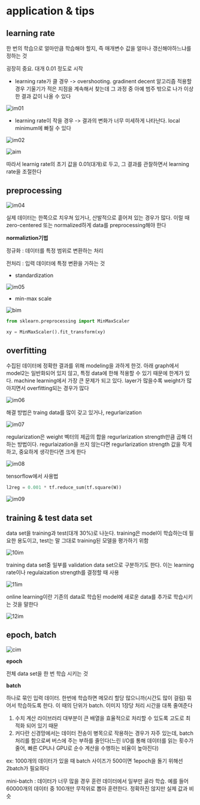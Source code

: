# application & tips



## learning rate

한 번의 학습으로 얼마만큼 학습해야 할지, 즉 매개변수 값을 얼마나 갱신해야하느냐를 정하는 것

굉장히 중요. 대개 0.01 정도로 시작

* learning rate가 클 경우 -> overshooting. gradinent decent 알고리즘 적용할 경우 기울기가 적은 지점을 계속해서 찾는데 그 과정 중 아예 범주 밖으로 나가 이상한 결과 값이 나올 수 있다

![im01](./01.jpg)



* learning rate이 작을 경우 -> 결과의 변화가 너무 미세하게 나타난다. local minimum에 빠질 수 있다



![im02](./02.jpg)



![aim](./a.jpg)



따라서 learnig rate의 초기 값을 0.01(대개)로 두고, 그 결과를 관찰하면서 learning rate을 조절한다



## preprocessing

![im04](./04.jpg)



실제 데이터는 한쪽으로 치우쳐 있거나, 산발적으로 흩어져 있는 경우가 많다. 이럴 때 zero-centered 또는 normalized하게 data를 preprocessing해야 한다



**normaliztion기법**

정규화 : 데이터를 특정 범위로 변환하는 처리

전처리 : 입력 데이터에 특정 변환을 가하는 것

* standardization

![im05](./05.jpg)



* min-max scale

![bim](./b.jpg)



```python
from sklearn.preprocessing import MinMaxScaler

xy = MinMaxScaler().fit_transform(xy)
```





## overfitting

수집된 데이터에 정확한 결과를 위해 modeling을 과하게 한것. 아래 graph에서 model2는 일반화되어 있지 않고, 특정 data에 한해 적용할 수 있기 때문에 한계가 있다. machine learning에서 가장 큰 문제가 되고 있다. layer가 많을수록 weight가 많아지면서 overfitting되는 경우가 많다

![im06](./06.jpg)



해결 방법은 traing data를 많이 갖고 있거나, regurlarization



![im07](./07.jpg)





regularization은 weight 벡터의 제곱의 합을 regurlarization strength만큼 곱해 더하는 방법이다. regurlaization을 쓰지 않는다면 regurlarization strength 값을 작게 하고, 중요하게 생각한다면 크게 한다



![im08](./08.jpg)



tensorflow에서 사용법

```python
l2reg = 0.001 * tf.reduce_sum(tf.square(W))
```





![im09](./09.jpg)





## training & test data set



data set을 training과 test(대개 30%)로 나눈다. training은 model이 학습하는데 필요한 용도이고, test는 말 그대로 training된 모델을 평가하기 위함



![10im](./10.jpg)



training data set중 일부를 validation data set으로 구분하기도 한다. 이는 learning rate이나 regulaization strength를 결정할 때 사용

![11im](./11.jpg)



online learning이란 기존의 data로 학습된 model에 새로운 data를 추가로 학습시키는 것을 말한다



![12im](./12.jpg)





## epoch, batch

![cim](./c.jpg)



**epoch**

전체 data set을 한 번 학습 시키는 것



**batch**

하나로 묶인 입력 데이터. 한번에 학습하면 메모리 할당 많으니까(시간도 많이 걸림) 묶어서 학습하도록 한다. 이 때의 단위가 batch. 이미지 1장당 처리 시간을 대폭 줄여준다

1. 수치 계산 라이브러리 대부분이 큰 배열을 효율적으로 처리할 수 있도록 고도로 최적화 되어 있기 때문
2. 커다란 신경망에서는 데이터 전송이 병목으로 작용하는 경우가 자주 있는데, batch 처리를 함으로써 버스에 주는 부하를 줄인다(느린 I/O를 통해 데이터를 읽는 횟수가 줄어, 빠른 CPU나 GPU로 순수 계산을 수행하는 비율이 높아진다)





ex: 1000개의 데이터가 있을 때 batch 사이즈가 500이면 1epoch을 돌기 위해선 2batch가 필요하다



mini-batch : 데이터가 너무 많을 경우 훈련 데이터에서 일부만 골라 학습. 예를 들어 60000개의 데이터 중 100개만 무작위로 뽑아 훈련한다. 정확하진 않지만 실제 값과 비슷